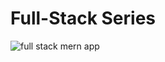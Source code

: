 # Full-Stack Series

![full stack mern app](https://user-images.githubusercontent.com/70439799/218651720-d3090266-615e-493a-be9f-0e612620c04a.gif)

